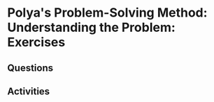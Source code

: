 # Polya's Problem-Solving Method: Understanding the Problem: Exercises

## Questions

## Activities


